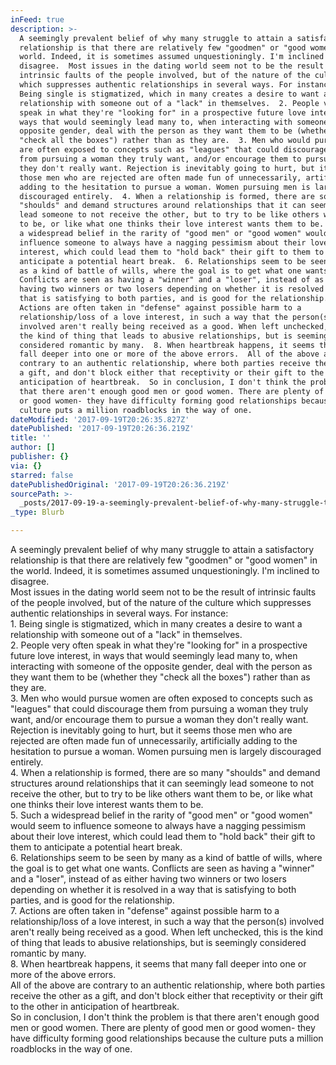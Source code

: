 ```yaml
---
inFeed: true
description: >-
  A seemingly prevalent belief of why many struggle to attain a satisfactory
  relationship is that there are relatively few "goodmen" or "good women" in the
  world. Indeed, it is sometimes assumed unquestioningly. I'm inclined to
  disagree.  Most issues in the dating world seem not to be the result of
  intrinsic faults of the people involved, but of the nature of the culture
  which suppresses authentic relationships in several ways. For instance:  1.
  Being single is stigmatized, which in many creates a desire to want a
  relationship with someone out of a "lack" in themselves.  2. People very often
  speak in what they're "looking for" in a prospective future love interest, in
  ways that would seemingly lead many to, when interacting with someone of the
  opposite gender, deal with the person as they want them to be (whether they
  "check all the boxes") rather than as they are.  3. Men who would pursue women
  are often exposed to concepts such as "leagues" that could discourage them
  from pursuing a woman they truly want, and/or encourage them to pursue a woman
  they don't really want. Rejection is inevitably going to hurt, but it seems
  those men who are rejected are often made fun of unnecessarily, artificially
  adding to the hesitation to pursue a woman. Women pursuing men is largely
  discouraged entirely.  4. When a relationship is formed, there are so many
  "shoulds" and demand structures around relationships that it can seemingly
  lead someone to not receive the other, but to try to be like others want them
  to be, or like what one thinks their love interest wants them to be.  5. Such
  a widespread belief in the rarity of "good men" or "good women" would seem to
  influence someone to always have a nagging pessimism about their love
  interest, which could lead them to "hold back" their gift to them to
  anticipate a potential heart break.  6. Relationships seem to be seen by many
  as a kind of battle of wills, where the goal is to get what one wants.
  Conflicts are seen as having a "winner" and a "loser", instead of as either
  having two winners or two losers depending on whether it is resolved in a way
  that is satisfying to both parties, and is good for the relationship.  7.
  Actions are often taken in "defense" against possible harm to a
  relationship/loss of a love interest, in such a way that the person(s)
  involved aren't really being received as a good. When left unchecked, this is
  the kind of thing that leads to abusive relationships, but is seemingly
  considered romantic by many.  8. When heartbreak happens, it seems that many
  fall deeper into one or more of the above errors.  All of the above are
  contrary to an authentic relationship, where both parties receive the other as
  a gift, and don't block either that receptivity or their gift to the other in
  anticipation of heartbreak.  So in conclusion, I don't think the problem is
  that there aren't enough good men or good women. There are plenty of good men
  or good women- they have difficulty forming good relationships because the
  culture puts a million roadblocks in the way of one.
dateModified: '2017-09-19T20:26:35.827Z'
datePublished: '2017-09-19T20:26:36.219Z'
title: ''
author: []
publisher: {}
via: {}
starred: false
datePublishedOriginal: '2017-09-19T20:26:36.219Z'
sourcePath: >-
  _posts/2017-09-19-a-seemingly-prevalent-belief-of-why-many-struggle-to-attain.md
_type: Blurb

---
```

A seemingly prevalent belief of why many struggle to attain a satisfactory relationship is that there are relatively few "goodmen" or "good women" in the world. Indeed, it is sometimes assumed unquestioningly. I'm inclined to disagree.  
Most issues in the dating world seem not to be the result of intrinsic faults of the people involved, but of the nature of the culture which suppresses authentic relationships in several ways. For instance:  
1\. Being single is stigmatized, which in many creates a desire to want a relationship with someone out of a "lack" in themselves.  
2\. People very often speak in what they're "looking for" in a prospective future love interest, in ways that would seemingly lead many to, when interacting with someone of the opposite gender, deal with the person as they want them to be (whether they "check all the boxes") rather than as they are.  
3\. Men who would pursue women are often exposed to concepts such as "leagues" that could discourage them from pursuing a woman they truly want, and/or encourage them to pursue a woman they don't really want. Rejection is inevitably going to hurt, but it seems those men who are rejected are often made fun of unnecessarily, artificially adding to the hesitation to pursue a woman. Women pursuing men is largely discouraged entirely.  
4\. When a relationship is formed, there are so many "shoulds" and demand structures around relationships that it can seemingly lead someone to not receive the other, but to try to be like others want them to be, or like what one thinks their love interest wants them to be.  
5\. Such a widespread belief in the rarity of "good men" or "good women" would seem to influence someone to always have a nagging pessimism about their love interest, which could lead them to "hold back" their gift to them to anticipate a potential heart break.  
6\. Relationships seem to be seen by many as a kind of battle of wills, where the goal is to get what one wants. Conflicts are seen as having a "winner" and a "loser", instead of as either having two winners or two losers depending on whether it is resolved in a way that is satisfying to both parties, and is good for the relationship.  
7\. Actions are often taken in "defense" against possible harm to a relationship/loss of a love interest, in such a way that the person(s) involved aren't really being received as a good. When left unchecked, this is the kind of thing that leads to abusive relationships, but is seemingly considered romantic by many.  
8\. When heartbreak happens, it seems that many fall deeper into one or more of the above errors.  
All of the above are contrary to an authentic relationship, where both parties receive the other as a gift, and don't block either that receptivity or their gift to the other in anticipation of heartbreak.  
So in conclusion, I don't think the problem is that there aren't enough good men or good women. There are plenty of good men or good women- they have difficulty forming good relationships because the culture puts a million roadblocks in the way of one.